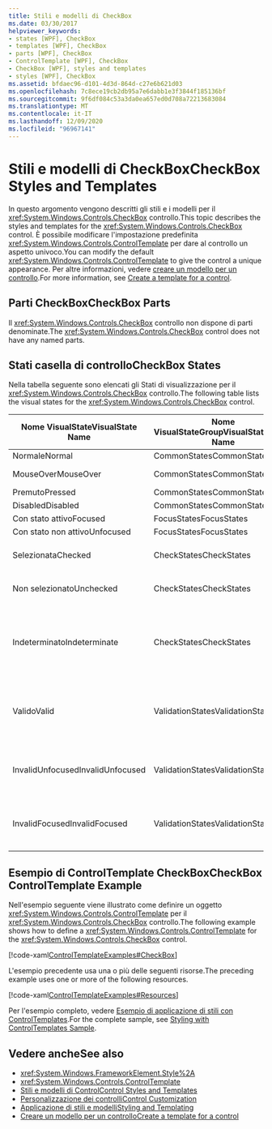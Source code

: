 ```yaml
---
title: Stili e modelli di CheckBox
ms.date: 03/30/2017
helpviewer_keywords:
- states [WPF], CheckBox
- templates [WPF], CheckBox
- parts [WPF], CheckBox
- ControlTemplate [WPF], CheckBox
- CheckBox [WPF], styles and templates
- styles [WPF], CheckBox
ms.assetid: bfdaec96-d101-4d3d-864d-c27e6b621d03
ms.openlocfilehash: 7c8ece19cb2db95a7e6dabb1e3f3844f185136bf
ms.sourcegitcommit: 9f6df084c53a3da0ea657ed0d708a72213683084
ms.translationtype: MT
ms.contentlocale: it-IT
ms.lasthandoff: 12/09/2020
ms.locfileid: "96967141"
---
```

# <a name="checkbox-styles-and-templates"></a><span data-ttu-id="bca34-102">Stili e modelli di CheckBox</span><span class="sxs-lookup"><span data-stu-id="bca34-102">CheckBox Styles and Templates</span></span>
<span data-ttu-id="bca34-103">In questo argomento vengono descritti gli stili e i modelli per il <xref:System.Windows.Controls.CheckBox> controllo.</span><span class="sxs-lookup"><span data-stu-id="bca34-103">This topic describes the styles and templates for the <xref:System.Windows.Controls.CheckBox> control.</span></span> <span data-ttu-id="bca34-104">È possibile modificare l'impostazione predefinita <xref:System.Windows.Controls.ControlTemplate> per dare al controllo un aspetto univoco.</span><span class="sxs-lookup"><span data-stu-id="bca34-104">You can modify the default <xref:System.Windows.Controls.ControlTemplate> to give the control a unique appearance.</span></span> <span data-ttu-id="bca34-105">Per altre informazioni, vedere [creare un modello per un controllo](/dotnet/desktop-wpf/themes/how-to-create-apply-template).</span><span class="sxs-lookup"><span data-stu-id="bca34-105">For more information, see [Create a template for a control](/dotnet/desktop-wpf/themes/how-to-create-apply-template).</span></span>  
  
## <a name="checkbox-parts"></a><span data-ttu-id="bca34-106">Parti CheckBox</span><span class="sxs-lookup"><span data-stu-id="bca34-106">CheckBox Parts</span></span>  
 <span data-ttu-id="bca34-107">Il <xref:System.Windows.Controls.CheckBox> controllo non dispone di parti denominate.</span><span class="sxs-lookup"><span data-stu-id="bca34-107">The <xref:System.Windows.Controls.CheckBox> control does not have any named parts.</span></span>  
  
## <a name="checkbox-states"></a><span data-ttu-id="bca34-108">Stati casella di controllo</span><span class="sxs-lookup"><span data-stu-id="bca34-108">CheckBox States</span></span>  
 <span data-ttu-id="bca34-109">Nella tabella seguente sono elencati gli Stati di visualizzazione per il <xref:System.Windows.Controls.CheckBox> controllo.</span><span class="sxs-lookup"><span data-stu-id="bca34-109">The following table lists the visual states for the <xref:System.Windows.Controls.CheckBox> control.</span></span>  
  
|<span data-ttu-id="bca34-110">Nome VisualState</span><span class="sxs-lookup"><span data-stu-id="bca34-110">VisualState Name</span></span>|<span data-ttu-id="bca34-111">Nome VisualStateGroup</span><span class="sxs-lookup"><span data-stu-id="bca34-111">VisualStateGroup Name</span></span>|<span data-ttu-id="bca34-112">Descrizione</span><span class="sxs-lookup"><span data-stu-id="bca34-112">Description</span></span>|  
|----------------------|---------------------------|-----------------|  
|<span data-ttu-id="bca34-113">Normale</span><span class="sxs-lookup"><span data-stu-id="bca34-113">Normal</span></span>|<span data-ttu-id="bca34-114">CommonStates</span><span class="sxs-lookup"><span data-stu-id="bca34-114">CommonStates</span></span>|<span data-ttu-id="bca34-115">Lo stato predefinito.</span><span class="sxs-lookup"><span data-stu-id="bca34-115">The default state.</span></span>|  
|<span data-ttu-id="bca34-116">MouseOver</span><span class="sxs-lookup"><span data-stu-id="bca34-116">MouseOver</span></span>|<span data-ttu-id="bca34-117">CommonStates</span><span class="sxs-lookup"><span data-stu-id="bca34-117">CommonStates</span></span>|<span data-ttu-id="bca34-118">Il puntatore del mouse è posizionato sul controllo.</span><span class="sxs-lookup"><span data-stu-id="bca34-118">The mouse pointer is positioned over the control.</span></span>|  
|<span data-ttu-id="bca34-119">Premuto</span><span class="sxs-lookup"><span data-stu-id="bca34-119">Pressed</span></span>|<span data-ttu-id="bca34-120">CommonStates</span><span class="sxs-lookup"><span data-stu-id="bca34-120">CommonStates</span></span>|<span data-ttu-id="bca34-121">Il controllo è premuto.</span><span class="sxs-lookup"><span data-stu-id="bca34-121">The control is pressed.</span></span>|  
|<span data-ttu-id="bca34-122">Disabled</span><span class="sxs-lookup"><span data-stu-id="bca34-122">Disabled</span></span>|<span data-ttu-id="bca34-123">CommonStates</span><span class="sxs-lookup"><span data-stu-id="bca34-123">CommonStates</span></span>|<span data-ttu-id="bca34-124">Il controllo è disabilitato.</span><span class="sxs-lookup"><span data-stu-id="bca34-124">The control is disabled.</span></span>|  
|<span data-ttu-id="bca34-125">Con stato attivo</span><span class="sxs-lookup"><span data-stu-id="bca34-125">Focused</span></span>|<span data-ttu-id="bca34-126">FocusStates</span><span class="sxs-lookup"><span data-stu-id="bca34-126">FocusStates</span></span>|<span data-ttu-id="bca34-127">Il controllo ha lo stato attivo.</span><span class="sxs-lookup"><span data-stu-id="bca34-127">The control has focus.</span></span>|  
|<span data-ttu-id="bca34-128">Con stato non attivo</span><span class="sxs-lookup"><span data-stu-id="bca34-128">Unfocused</span></span>|<span data-ttu-id="bca34-129">FocusStates</span><span class="sxs-lookup"><span data-stu-id="bca34-129">FocusStates</span></span>|<span data-ttu-id="bca34-130">Il controllo non ha lo stato attivo.</span><span class="sxs-lookup"><span data-stu-id="bca34-130">The control does not have focus.</span></span>|  
|<span data-ttu-id="bca34-131">Selezionata</span><span class="sxs-lookup"><span data-stu-id="bca34-131">Checked</span></span>|<span data-ttu-id="bca34-132">CheckStates</span><span class="sxs-lookup"><span data-stu-id="bca34-132">CheckStates</span></span>|<span data-ttu-id="bca34-133"><xref:System.Windows.Controls.Primitives.ToggleButton.IsChecked%2A> è `true`.</span><span class="sxs-lookup"><span data-stu-id="bca34-133"><xref:System.Windows.Controls.Primitives.ToggleButton.IsChecked%2A> is `true`.</span></span>|  
|<span data-ttu-id="bca34-134">Non selezionato</span><span class="sxs-lookup"><span data-stu-id="bca34-134">Unchecked</span></span>|<span data-ttu-id="bca34-135">CheckStates</span><span class="sxs-lookup"><span data-stu-id="bca34-135">CheckStates</span></span>|<span data-ttu-id="bca34-136"><xref:System.Windows.Controls.Primitives.ToggleButton.IsChecked%2A> è `false`.</span><span class="sxs-lookup"><span data-stu-id="bca34-136"><xref:System.Windows.Controls.Primitives.ToggleButton.IsChecked%2A> is `false`.</span></span>|  
|<span data-ttu-id="bca34-137">Indeterminato</span><span class="sxs-lookup"><span data-stu-id="bca34-137">Indeterminate</span></span>|<span data-ttu-id="bca34-138">CheckStates</span><span class="sxs-lookup"><span data-stu-id="bca34-138">CheckStates</span></span>|<span data-ttu-id="bca34-139"><xref:System.Windows.Controls.Primitives.ToggleButton.IsThreeState%2A> è `true` e <xref:System.Windows.Controls.Primitives.ToggleButton.IsChecked%2A> è `null`.</span><span class="sxs-lookup"><span data-stu-id="bca34-139"><xref:System.Windows.Controls.Primitives.ToggleButton.IsThreeState%2A> is `true`, and <xref:System.Windows.Controls.Primitives.ToggleButton.IsChecked%2A> is `null`.</span></span>|  
|<span data-ttu-id="bca34-140">Valido</span><span class="sxs-lookup"><span data-stu-id="bca34-140">Valid</span></span>|<span data-ttu-id="bca34-141">ValidationStates</span><span class="sxs-lookup"><span data-stu-id="bca34-141">ValidationStates</span></span>|<span data-ttu-id="bca34-142">Il controllo Usa la <xref:System.Windows.Controls.Validation> classe e la <xref:System.Windows.Controls.Validation.HasError%2A?displayProperty=nameWithType> proprietà associata è `false` .</span><span class="sxs-lookup"><span data-stu-id="bca34-142">The control uses the <xref:System.Windows.Controls.Validation> class and the <xref:System.Windows.Controls.Validation.HasError%2A?displayProperty=nameWithType> attached property is `false`.</span></span>|  
|<span data-ttu-id="bca34-143">InvalidUnfocused</span><span class="sxs-lookup"><span data-stu-id="bca34-143">InvalidUnfocused</span></span>|<span data-ttu-id="bca34-144">ValidationStates</span><span class="sxs-lookup"><span data-stu-id="bca34-144">ValidationStates</span></span>|<span data-ttu-id="bca34-145">Il <xref:System.Windows.Controls.Validation.HasError%2A?displayProperty=nameWithType> controllo ha lo stato attivo per la proprietà associata `true` .</span><span class="sxs-lookup"><span data-stu-id="bca34-145">The <xref:System.Windows.Controls.Validation.HasError%2A?displayProperty=nameWithType> attached property is `true` has the control has focus.</span></span>|  
|<span data-ttu-id="bca34-146">InvalidFocused</span><span class="sxs-lookup"><span data-stu-id="bca34-146">InvalidFocused</span></span>|<span data-ttu-id="bca34-147">ValidationStates</span><span class="sxs-lookup"><span data-stu-id="bca34-147">ValidationStates</span></span>|<span data-ttu-id="bca34-148">Il controllo non ha lo <xref:System.Windows.Controls.Validation.HasError%2A?displayProperty=nameWithType> stato attivo per la proprietà associata `true` .</span><span class="sxs-lookup"><span data-stu-id="bca34-148">The <xref:System.Windows.Controls.Validation.HasError%2A?displayProperty=nameWithType> attached property is `true` has the control does not have focus.</span></span>|  
  
## <a name="checkbox-controltemplate-example"></a><span data-ttu-id="bca34-149">Esempio di ControlTemplate CheckBox</span><span class="sxs-lookup"><span data-stu-id="bca34-149">CheckBox ControlTemplate Example</span></span>  
 <span data-ttu-id="bca34-150">Nell'esempio seguente viene illustrato come definire un oggetto <xref:System.Windows.Controls.ControlTemplate> per il <xref:System.Windows.Controls.CheckBox> controllo.</span><span class="sxs-lookup"><span data-stu-id="bca34-150">The following example shows how to define a <xref:System.Windows.Controls.ControlTemplate> for the <xref:System.Windows.Controls.CheckBox> control.</span></span>  
  
 [!code-xaml[ControlTemplateExamples#CheckBox](~/samples/snippets/csharp/VS_Snippets_Wpf/ControlTemplateExamples/CS/resources/checkbox.xaml#checkbox)]  
  
 <span data-ttu-id="bca34-151">L'esempio precedente usa una o più delle seguenti risorse.</span><span class="sxs-lookup"><span data-stu-id="bca34-151">The preceding example uses one or more of the following resources.</span></span>  
  
 [!code-xaml[ControlTemplateExamples#Resources](~/samples/snippets/csharp/VS_Snippets_Wpf/ControlTemplateExamples/CS/resources/shared.xaml#resources)]  
  
 <span data-ttu-id="bca34-152">Per l'esempio completo, vedere [Esempio di applicazione di stili con ControlTemplates](https://github.com/Microsoft/WPF-Samples/tree/master/Styles%20&%20Templates/IntroToStylingAndTemplating).</span><span class="sxs-lookup"><span data-stu-id="bca34-152">For the complete sample, see [Styling with ControlTemplates Sample](https://github.com/Microsoft/WPF-Samples/tree/master/Styles%20&%20Templates/IntroToStylingAndTemplating).</span></span>  
  
## <a name="see-also"></a><span data-ttu-id="bca34-153">Vedere anche</span><span class="sxs-lookup"><span data-stu-id="bca34-153">See also</span></span>

- <xref:System.Windows.FrameworkElement.Style%2A>
- <xref:System.Windows.Controls.ControlTemplate>
- [<span data-ttu-id="bca34-154">Stili e modelli di Control</span><span class="sxs-lookup"><span data-stu-id="bca34-154">Control Styles and Templates</span></span>](control-styles-and-templates.md)
- [<span data-ttu-id="bca34-155">Personalizzazione dei controlli</span><span class="sxs-lookup"><span data-stu-id="bca34-155">Control Customization</span></span>](control-customization.md)
- [<span data-ttu-id="bca34-156">Applicazione di stili e modelli</span><span class="sxs-lookup"><span data-stu-id="bca34-156">Styling and Templating</span></span>](/dotnet/desktop-wpf/fundamentals/styles-templates-overview)
- [<span data-ttu-id="bca34-157">Creare un modello per un controllo</span><span class="sxs-lookup"><span data-stu-id="bca34-157">Create a template for a control</span></span>](/dotnet/desktop-wpf/themes/how-to-create-apply-template)
